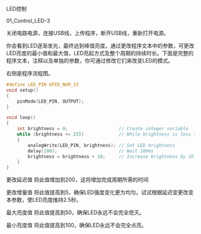 LED控制

01_Control_LED-3

关闭电路电源，连接USB线，上传程序，断开USB线，重新打开电源。

你会看到LED逐渐发光，最终达到峰值亮度。通过更改程序文本中的参数，可更改LED亮度的最小值和最大值，LED亮起方式及整个周期的持续时长。下面是完整的程序文本，注释以及单独的参数，你可通过修改它们来改变LED的模式。

右侧是程序流程图。

```c
#define LED_PIN GPIO_NUM_33
void setup()
{
    pinMode(LED_PIN, OUTPUT);
}

void loop()
{
    int brightness = 0;                   // Create integer variable
    while (brightness <= 255)             // While brightness is less than or equal to 255
    {
        analogWrite(LED_PIN, brightness); // Set LED brightness
        delay(100);                       // Wait 100ms
        brightness = brightness + 10;     // Increase brightness by 10
    }
}
```
更改延迟值
将此值增加到200，这将增加完成周期所需的时间

更改增量值
将此值提高到5，确保LED强度变化更为均匀。试试根据延迟变更改变本参数，使LED亮度维持2.5秒。

最大亮度值
将此值提高到50，确保LED永远不会完全熄灭。

最小亮度值
将此值提高到100，确保LED永远不会完全点亮。